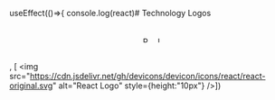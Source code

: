  useEffect(()=>{
 console.log(react)# Technology Logos

<div style="display: flex; flex-wrap: wrap; justify-content: center; gap: 12px; padding: 20px;">
    <img src="https://cdn.jsdelivr.net/gh/devicons/devicon/icons/react/react-original.svg" alt="React Logo" style="width: 10px; height: 10px;" />
    <img src="https://cdn.jsdelivr.net/gh/devicons/devicon/icons/javascript/javascript-original.svg" alt="JavaScript Logo" style="width: 10px; height: 10px;" />
    <!-- Add more logos here -->
</div>

 , [ <img src="https://cdn.jsdelivr.net/gh/devicons/devicon/icons/react/react-original.svg" alt="React Logo" style={height:"10px"} />])
 
